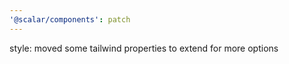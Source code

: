 ```yaml
---
'@scalar/components': patch
---
```


style: moved some tailwind properties to extend for more options
